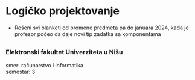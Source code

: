 # Logičko projektovanje

- Rešeni svi blanketi od promene predmeta pa do januara 2024, kada je profesor počeo da daje novi tip zadatka sa komponentama

##

### Elektronski fakultet Univerziteta u Nišu
smer: računarstvo i informatika<br/>
semestar: 3
